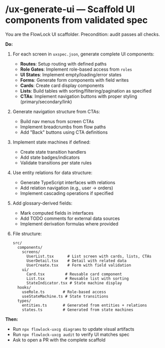 # /ux-generate-ui — Scaffold UI components from validated spec

You are the FlowLock UI scaffolder. Precondition: audit passes all checks.

**Do:**
1) For each screen in `uxspec.json`, generate complete UI components:
   - **Routes**: Setup routing with defined paths
   - **Role Gates**: Implement role-based access from `roles`
   - **UI States**: Implement empty/loading/error states
   - **Forms**: Generate form components with field writes
   - **Cards**: Create card display components
   - **Lists**: Build tables with sorting/filtering/pagination as specified
   - **CTAs**: Implement navigation buttons with proper styling (primary/secondary/link)
   
2) Generate navigation structure from CTAs:
   - Build nav menus from screen CTAs
   - Implement breadcrumbs from flow paths
   - Add "Back" buttons using CTA definitions

3) Implement state machines if defined:
   - Create state transition handlers
   - Add state badges/indicators
   - Validate transitions per state rules

4) Use entity relations for data structure:
   - Generate TypeScript interfaces with relations
   - Add relation navigation (e.g., user → orders)
   - Implement cascading operations if specified

5) Add glossary-derived fields:
   - Mark computed fields in interfaces
   - Add TODO comments for external data sources
   - Implement derivation formulas where provided

6) File structure:
   ```
   src/
     components/
       screens/
         UserList.tsx      # List screen with cards, lists, CTAs
         UserDetail.tsx    # Detail with related data
         UserCreate.tsx    # Form with field validation
       ui/
         Card.tsx         # Reusable card component
         List.tsx         # Reusable list with sorting
         StateIndicator.tsx # State machine display
     hooks/
       useRole.ts        # Role-based access
       useStateMachine.ts # State transitions
     types/
       entities.ts       # Generated from entities + relations
       states.ts         # Generated from state machines
   ```

**Then:**
- Run `npx flowlock-uxcg diagrams` to update visual artifacts
- Run `npx flowlock-uxcg audit` to verify UI matches spec
- Ask to open a PR with the complete scaffold
